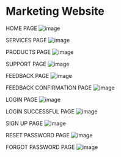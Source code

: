 # Marketing Website

HOME PAGE
![image](https://user-images.githubusercontent.com/63421462/128136843-f6c38943-3cef-4d37-ac05-6472c8c7b182.png)

SERVICES PAGE
![image](https://user-images.githubusercontent.com/63421462/128139332-bf7929b8-c75c-4a7f-8efe-5e07450e2ac8.png)

PRODUCTS PAGE
![image](https://user-images.githubusercontent.com/63421462/128139427-bea3f669-314d-4175-b033-32937a056e9d.png)

SUPPORT PAGE
![image](https://user-images.githubusercontent.com/63421462/128139511-e77ef7b2-13ae-41c5-897d-3d6eb0a988b1.png)

FEEDBACK PAGE
![image](https://user-images.githubusercontent.com/63421462/128139469-0135b5d9-5152-4d87-bb35-018596104d42.png)

FEEDBACK CONFIRMATION PAGE
![image](https://user-images.githubusercontent.com/63421462/128139569-b89a3447-b529-4d6c-9dca-b362ddb2a0a9.png)

LOGIN PAGE
![image](https://user-images.githubusercontent.com/63421462/128139670-8b7ecbde-ce38-4ee3-b32e-6c37523455d6.png)

LOGIN SUCCESSFUL PAGE
![image](https://user-images.githubusercontent.com/63421462/128139863-abd2681c-69f2-4beb-83f8-72d63d1d33a9.png)

SIGN UP PAGE
![image](https://user-images.githubusercontent.com/63421462/128139913-aa8b6cf1-4090-492b-95cd-9308993a2fd1.png)

RESET PASSWORD PAGE
![image](https://user-images.githubusercontent.com/63421462/128139958-96f795e9-9a4c-4a25-8763-2addf10464b1.png)

FORGOT PASSWORD PAGE
![image](https://user-images.githubusercontent.com/63421462/128140038-f97ba846-d09e-4f5e-b2ad-dd736496b3f6.png)
